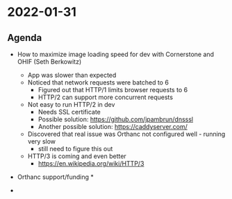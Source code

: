 # 2022-01-31

## Agenda

* How to maximize image loading speed for dev with Cornerstone and OHIF (Seth Berkowitz)
  * App was slower than expected
  * Noticed that network requests were batched to 6
    * Figured out that HTTP/1 limits browser requests to 6
    * HTTP/2 can support more concurrent requests
  * Not easy to run HTTP/2 in dev
    * Needs SSL certificate
    * Possible solution: https://github.com/jpambrun/dnsssl
    * Another possible solution: https://caddyserver.com/
  * Discovered that real issue was Orthanc not configured well - running very slow
    * still need to figure this out
  * HTTP/3 is coming and even better
    * https://en.wikipedia.org/wiki/HTTP/3

* Orthanc support/funding
  * 

* 